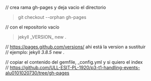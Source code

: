 // crea rama gh-pages y deja vacio el directorio
> git checkout --orphan gh-pages 

// con el repositorio vacío
> jekyll \_VERSION\_ new .  

// https://pages.github.com/versions/  ahi está la version a sustituir  
// ejemplo: jekyll _3.8.5_ new .

// copiar el contenido del gemfile, _config.yml y si quiero el index  
// https://github.com/ULL-ESIT-PL-1920/p3-t1-handling-events-alu0101020730/tree/gh-pages

